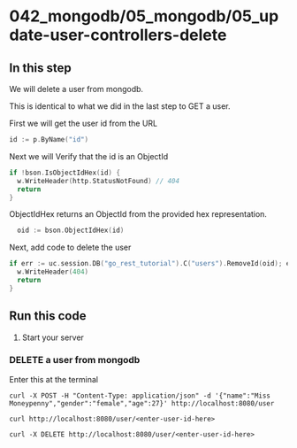 # 042_mongodb/05_mongodb/05_update-user-controllers-delete

## In this step

We will delete a user from mongodb.

This is identical to what we did in the last step to GET a user.

First we will get the user id from the URL

``` go
id := p.ByName("id")
```

Next we will Verify that the id is an ObjectId

``` go
if !bson.IsObjectIdHex(id) {
  w.WriteHeader(http.StatusNotFound) // 404
  return
}
```

ObjectIdHex returns an ObjectId from the provided hex representation.

``` go
  oid := bson.ObjectIdHex(id)
```

Next, add code to delete the user

``` go
if err := uc.session.DB("go_rest_tutorial").C("users").RemoveId(oid); err != nil {
  w.WriteHeader(404)
  return
}
```

## Run this code

1. Start your server

### DELETE a user from mongodb

Enter this at the terminal

``` shell
curl -X POST -H "Content-Type: application/json" -d '{"name":"Miss Moneypenny","gender":"female","age":27}' http://localhost:8080/user
```

``` shell
curl http://localhost:8080/user/<enter-user-id-here>
```

``` shell
curl -X DELETE http://localhost:8080/user/<enter-user-id-here>
```
